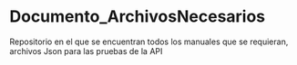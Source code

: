 # Documento_ArchivosNecesarios
Repositorio en el que se encuentran todos los manuales que se requieran, archivos Json para las pruebas de la API
